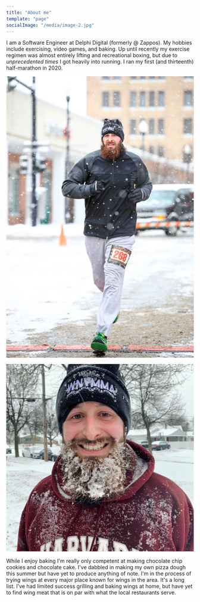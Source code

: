 ```yaml
---
title: "About me"
template: "page"
socialImage: "/media/image-2.jpg"
---
```


I am a Software Engineer at Delphi Digital (formerly @ Zappos). My hobbies include exercising, video games, and baking. Up until recently my exercise regimen was almost entirely lifting and recreational boxing, but due to _unprecedented times_ I got heavily into running. I ran my first (and thirteenth) half-marathon in 2020.

<div>

![Lockport 10 Run](/media/running/lock10.jpg)

![Backyard training run](/media/running/backyard.jpeg)

</div>
While I enjoy baking  I'm really only competent at making chocolate chip cookies and chocolate cake. I've dabbled in making my own pizza dough this summer but have yet to produce anything of note.  I'm in the process of trying wings at every major place known for wings in the area.  It's a long list.  I've had limited success grilling and baking wings at home, but have yet to find wing meat that is on par with what the local restaurants serve.
